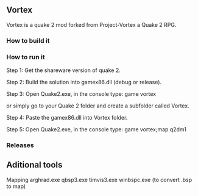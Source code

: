 ## Vortex
Vortex is a quake 2 mod forked from Project-Vortex a Quake 2 RPG.

### How to build it

### How to run it
Step 1: Get the shareware version of quake 2.

Step 2: Build the solution into gamex86.dll (debug or release).

Step 3: Open Quake2.exe, in the console type:
       game vortex

or simply go to your Quake 2 folder and create a subfolder called Vortex.
        
Step 4: Paste the gamex86.dll into Vortex folder.

Step 5: Open Quake2.exe, in the console type:
      game vortex;map q2dm1
 
### Releases


## Aditional tools

Mapping
arghrad.exe
qbsp3.exe
timvis3.exe
winbspc.exe (to convert .bsp to map)
